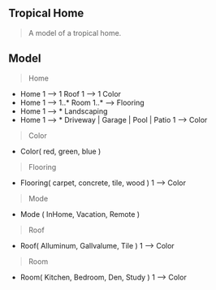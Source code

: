 Tropical Home
-------------
>A model of a tropical home.

Model
-----
>Home
* Home 1 --> 1 Roof 1 --> 1 Color
* Home 1 --> 1..* Room 1..* --> Flooring
* Home 1 --> * Landscaping
* Home 1 --> * Driveway | Garage | Pool | Patio 1 --> Color

>Color
* Color( red, green, blue )

>Flooring
* Flooring( carpet, concrete, tile, wood ) 1 --> Color

>Mode
* Mode ( InHome, Vacation, Remote )

>Roof
* Roof( Alluminum, Gallvalume, Tile ) 1 --> Color

>Room
* Room( Kitchen, Bedroom, Den, Study ) 1 --> Color